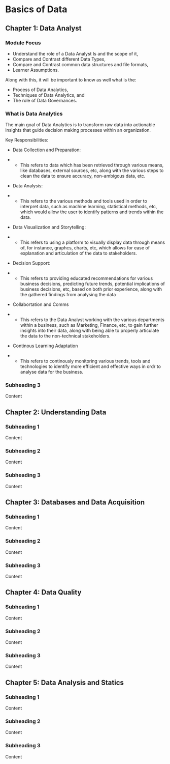 # Basics of Data
## Chapter 1: Data Analyst
### Module Focus
- Understand the role of a Data Analyst Is and the scope of it,
- Compare and Contrast different Data Types,
- Compare and Contrast common data structures and file formats,
- Learner Assumptions.

Along with this, it will be important to know as well what is the:
- Process of Data Analytics,
- Techniques of Data Analytics, and
- The role of Data Governances.

### What is Data Analytics
The main goal of Data Analytics is to transform raw data into actionable insights that guide decision making processes within an organization.

Key Responsibilities:
- Data Collection and Preparation:
- - This refers to data which has been retrieved through various means, like databases, external sources, etc, along with the various steps to clean the data to ensure accuracy, non-ambigous data, etc.

- Data Analysis:
- - This refers to the various methods and tools used in order to interpret data, such as machine learning, statistical methods, etc, which would allow the user to identify patterns and trends within the data.

- Data Visualization and Storytelling:
- - This refers to using a platform to visually display data through means of, for instance, graphcs, charts, etc, which allows for ease of explanation and articulation of the data to stakeholders.

- Decision Support:
- - This refers to providing educated recommendations for various business decisions, predicting future trends, potential implications of business decisions, etc, based on both prior experience, along with the gathered findings from analysing the data

- Collabortation and Comms
- - This refers to the Data Analyst working with the various departments within a business, such as Marketing, Finance, etc, to gain further insights into their data, along with being able to properly articulate the data to the non-technical stakeholders.

- Continous Learning Adaptation
- - This refers to continously monitoring various trends, tools and technologies to identify more efficient and effective ways in ordr to analyse data for the business.
  
### Subheading 3
Content


## Chapter 2: Understanding Data
### Subheading 1
Content

### Subheading 2
Content

### Subheading 3
Content


## Chapter 3: Databases and Data Acquisition
### Subheading 1
Content

### Subheading 2
Content

### Subheading 3
Content


## Chapter 4: Data Quality
### Subheading 1
Content

### Subheading 2
Content

### Subheading 3
Content


## Chapter 5: Data Analysis and Statics
### Subheading 1
Content

### Subheading 2
Content

### Subheading 3
Content



